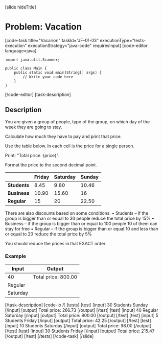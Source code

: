 [slide hideTitle]
# Problem: Vacation
[code-task title="Vacarion" taskId="JF-01-03" executionType="tests-execution" executionStrategy="java-code" requiresInput]
[code-editor language=java]
```
import java.util.Scanner;

public class Main {
    public static void main(String[] args) {
        // Write your code here
    }
}

```
[/code-editor]
[task-description]
## Description

You are given a group of people, type of the group, on which day of the week they are going to stay. 

Calculate how much they have to pay and print that price. 

Use the table below. In each cell is the price for a single person. 

Print: "Total price: \{price\}". 

Format the price to the second decimal point.

|  | **Friday** | **Saturday** | **Sunday** |
| --- | --- | --- | --- |
| **Students** | 8.45 | 9.80 | 10.46 |
| **Business** | 10.90 | 15.60 | 16 |
| **Regular** | 15 | 20 | 22.50 |

There are also discounts based on some conditions:
•	Students – if the group is bigger than or equal to 30 people reduce the total price by 15%
•	Business – if the group is bigger than or equal to  100 people 10 of them can stay for free
•	Regular – if the group is bigger than or equal 10 and less than or equal to 20 reduce the total price by 5% 

You should reduce the prices in that EXACT order

### Example
| **Input** | **Output** |
| --- | --- |
| 40 | Total price: 800.00 |
| Regular | |
| Saturday | |

[/task-description]
[code-io /]
[tests]
[test]
[input]
30
Students
Sunday
[/input]
[output]
Total price: 266.73
[/output]
[/test]
[test]
[input]
40
Regular
Saturday
[/input]
[output]
Total price: 800.00
[/output]
[/test]
[test]
[input]
5
Students
Friday
[/input]
[output]
Total price: 42.25
[/output]
[/test]
[test]
[input]
10
Students
Saturday
[/input]
[output]
Total price: 98.00
[/output]
[/test]
[test]
[input]
30
Students
Friday
[/input]
[output]
Total price: 215.47
[/output]
[/test]
[/tests]
[/code-task]
[/slide]
